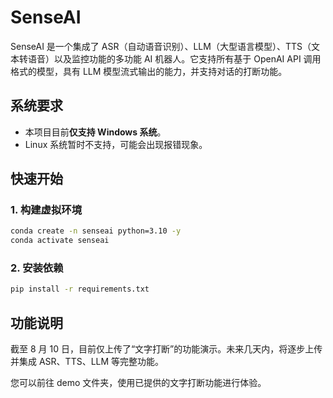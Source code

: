 # SenseAI

SenseAI 是一个集成了 ASR（自动语音识别）、LLM（大型语言模型）、TTS（文本转语音）以及监控功能的多功能 AI 机器人。它支持所有基于 OpenAI API 调用格式的模型，具有 LLM 模型流式输出的能力，并支持对话的打断功能。

## 系统要求

- 本项目目前**仅支持 Windows 系统**。  
- Linux 系统暂时不支持，可能会出现报错现象。

## 快速开始

### 1. 构建虚拟环境

```bash
conda create -n senseai python=3.10 -y
conda activate senseai
```

### 2. 安装依赖

```bash
pip install -r requirements.txt
```
## 功能说明
截至 8 月 10 日，目前仅上传了“文字打断”的功能演示。未来几天内，将逐步上传并集成 ASR、TTS、LLM 等完整功能。

您可以前往 demo 文件夹，使用已提供的文字打断功能进行体验。
